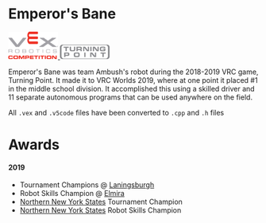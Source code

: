# Emperor's Bane
<a href><img src="https://raw.githubusercontent.com/99561A/Emperors-Bane/main/img/vex.png" alt="company logo" width="100"/>
<a href="https://www.youtube.com/watch?v=CDDGBcs0TFM"><img src="https://raw.githubusercontent.com/99561A/Emperors-Bane/main/img/game.png" alt="game logo" width="100"/></a>

Emperor's Bane was team Ambush's robot during the 2018-2019 VRC game, Turning Point.
It made it to VRC Worlds 2019, where at one point it placed #1 in the middle school division.
It accomplished this using a skilled driver and 11 separate autonomous programs that can be used anywhere on the field.


All `.vex` and `.v5code` files have been converted to `.cpp` and `.h` files

# Awards
#### 2019 
- Tournament Champions @ [Laningsburgh](https://www.robotevents.com/RE-VRC-18-5018.html)
- Robot Skills Champion @ [Elmira](https://www.robotevents.com/RE-VRC-18-5014.html)
- [Northern New York States](https://www.robotevents.com/robot-competitions/vex-robotics-competition/RE-VRC-18-5022.html#awards) Tournament Champion
- [Northern New York States](https://www.robotevents.com/robot-competitions/vex-robotics-competition/RE-VRC-18-5022.html#awards) Robot Skills Champion
